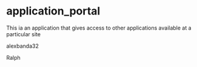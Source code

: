 application_portal
==================

This ia an application that gives access to other applications available at a particular site


alexbanda32

Ralph

